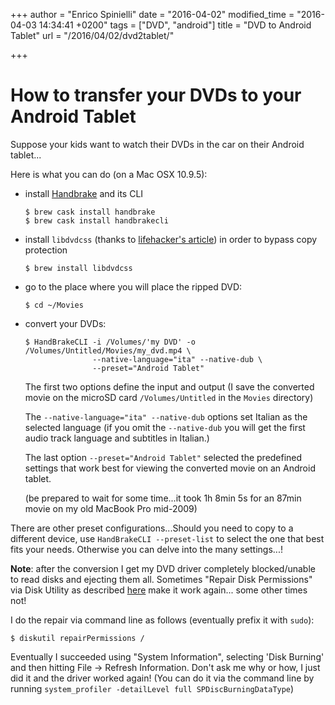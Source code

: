 +++
author = "Enrico Spinielli"
date = "2016-04-02"
modified_time = "2016-04-03 14:34:41 +0200"
tags = ["DVD", "android"]
title = "DVD to Android Tablet"
url = "/2016/04/02/dvd2tablet/"

+++

# How to transfer your DVDs to your Android Tablet

Suppose your kids want to watch their DVDs in the car on their Android tablet...

Here is what you can do (on a Mac OSX 10.9.5):

* install [Handbrake](https://handbrake.fr) and its CLI
  
  ```shell
  $ brew cask install handbrake
  $ brew cask install handbrakecli
  ```

* install `libdvdcss` (thanks to [lifehacker's article](https://lifehacker.com/how-to-rip-a-dvd-to-your-computer-5809765)) in order to bypass copy protection
  
  ```shell
  $ brew install libdvdcss
  ```

* go to the place where you will place the ripped DVD:
  
  ```shell
  $ cd ~/Movies
  ```

* convert your DVDs:
  
  ```shell
  $ HandBrakeCLI -i /Volumes/'my DVD' -o /Volumes/Untitled/Movies/my_dvd.mp4 \
                 --native-language="ita" --native-dub \
                 --preset="Android Tablet"
  ```
  The first two options define the input and output (I save the converted movie on the microSD card `/Volumes/Untitled` in the `Movies` directory)
  
  The `--native-language="ita" --native-dub` options set Italian as the selected language (if you omit the `--native-dub` you will get the first audio track language and subtitles in Italian.)
  
  The last option `--preset="Android Tablet"` selected the predefined settings that work best for viewing the converted movie on an Android tablet.
  
  (be prepared to wait for some time...it took 1h 8min 5s for an 87min movie on my old MacBook Pro mid-2009)
  


There are other preset configurations...Should you need to copy to a different device, use `HandBrakeCLI --preset-list` to select the one that best fits your needs. Otherwise you can delve into the many settings...!


**Note**: after the conversion I get my DVD driver completely blocked/unable to read disks and ejecting them all.
Sometimes "Repair Disk Permissions" via Disk Utility as described [here](https://www.cnet.com/forums/discussions/macbook-cd-dvd-drive-won-t-read-discs-can-it-be-fixed-330354/#post-970a02c1-3e34-495a-bfd9-44267a4af51c) make it work again... some other times not!

I do the repair via command line as follows (eventually prefix it with `sudo`):

```shell
$ diskutil repairPermissions /
```

Eventually I succeeded using "System Information", selecting 'Disk Burning' and then hitting File -> Refresh Information.
Don't ask me why or how, I just did it and the driver worked again!
(You can do it via the command line by running `system_profiler -detailLevel full SPDiscBurningDataType`)
